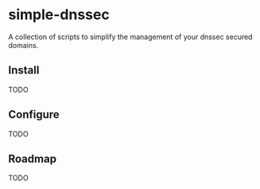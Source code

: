 # simple-dnssec

A collection of scripts to simplify the management of your dnssec
secured domains.

## Install

TODO

## Configure

TODO

## Roadmap

TODO
